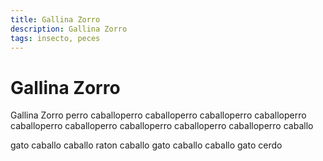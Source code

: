 ```yaml
---
title: Gallina Zorro
description: Gallina Zorro
tags: insecto, peces
---
```


# Gallina Zorro

Gallina Zorro perro caballoperro caballoperro caballoperro caballoperro caballoperro caballoperro caballoperro caballoperro caballoperro caballo

gato caballo caballo raton caballo gato caballo caballo gato cerdo
